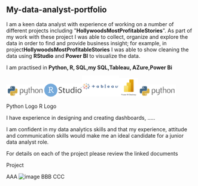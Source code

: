## My-data-analyst-portfolio
I am a keen data analyst with experience of working on a number of different projects including "**HollywoodsMostProfitableStories**". As part of my work with these project I was able to collect, organize and explore the data in order to find and provide business insight; for example, in project**HollywoodsMostProfitableStories** I was able to show cleaning the data using **RStudio** and **Power BI** to visualize the data.

I am practised in **Python, R, SQL,my SQL,Tableau, AZure,Power Bi**

<img src="pythonlogo.png" alt="drawing" width="20%"/><img src="R.png" alt="drawing" width="20%"/><img src="tableau.png" alt="drawing" width="20%"/><img src="power bi.jpg" alt="drawing" width="10%"/><img src="pythonlogo.png" alt="drawing" width="20%"/>

Python Logo R Logo

I have experience in designing and creating dashboards, …..

I am confident in my data analytics skills and that my experience, attitude and communication skills would make me an ideal candidate for a junior data analyst role.

For details on each of the project please review the linked documents

Project

AAA
![image](https://github.com/JackJackzeng/My-data-analyst-portfolio/assets/144682425/6e147748-d794-45ef-a132-d315170c7b86)
BBB
CCC
